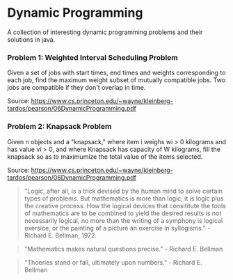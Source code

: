 # Dynamic Programming 

A collection of interesting dynamic programming problems and their solutions in java.

### Problem 1: Weighted Interval Scheduling Problem

Given a set of jobs with start times, end times and weights corresponding to each job,
find the maximum weight subset of mutually compatible jobs. Two jobs are compatible if
they don't overlap in time. 

Source: https://www.cs.princeton.edu/~wayne/kleinberg-tardos/pearson/06DynamicProgramming.pdf

### Problem 2: Knapsack Problem

Given n objects and a "knapsack," where item i weighs wi > 0 kilograms and has value 
vi > 0, and where Knapsack has capacity of W kilograms, fill the knapsack so as to 
maximumize the total value of the items selected.

Source: https://www.cs.princeton.edu/~wayne/kleinberg-tardos/pearson/06DynamicProgramming.pdf

> "Logic, after all, is a trick devised by the human mind to solve certain types of
> problems. But mathematics is more than logic, it is logic plus the creative process.
> How the logical devices that consititute the tools of mathematics are to be combined
> to yield the desired results is not necessarily logical, no more than the writing of
> a symphony is logical exersice, or the painting of a picture an exercise in
> syllogisms." - Richard E. Bellman, 1972.

> "Mathematics makes natural questions precise." - Richard E. Bellman

> "Thoeries stand or fall, ultimately upon numbers." - Richard E. Bellman

